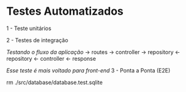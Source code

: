 # Testes Automatizados

1 - Teste unitários

2 - Testes de integração

_Testando o fluxo da aplicação_
-> routes -> controller -> repository
<- repository <- controller <- response

_Esse teste é mais voltado para front-end_
3 - Ponta a Ponta (E2E)


rm ./src/database/database.test.sqlite